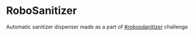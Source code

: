 # RoboSanitizer
Automatic sanitizer dispenser made as a part of [#robosdanitizer](https://drive.google.com/file/d/1IwtMQDdJ_tOvd2VWp9CfM36GxvsYj1VJ/view?usp=sharing) challenge
